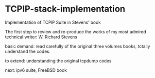# TCPIP-stack-implementation
Implementation of TCPIP Suite in Stevens' book

The first step to review and re-produce the works of my most admired technical writer:  W. Richard Stevens

basic demand: read carefully of the original three volumes books, totally understand the codes.

to extend: understanding the original tcpdump codes

next: ipv6 suite, FreeBSD book
